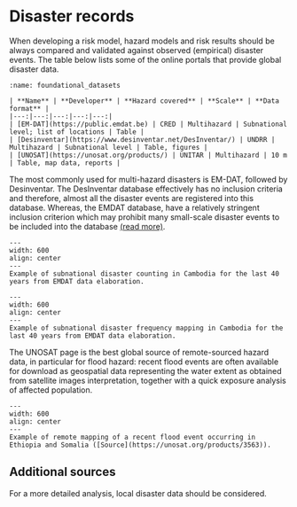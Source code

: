 # Disaster records

When developing a risk model, hazard models and risk results should be always compared and validated against observed (empirical) disaster events.
The table below lists some of the online portals that provide global disaster data. 
```{table}
:name: foundational_datasets

| **Name** | **Developer** | **Hazard covered** | **Scale** | **Data format** |
|---:|---:|---:|---:|---:|
| [EM-DAT](https://public.emdat.be) | CRED | Multihazard | Subnational level; list of locations | Table |
| [Desinventar](https://www.desinventar.net/DesInventar/) | UNDRR | Multihazard | Subnational level | Table, figures |
| [UNOSAT](https://unosat.org/products/) | UNITAR | Multihazard | 10 m | Table, map data, reports |                
```
The most commonly used for multi-hazard disasters is EM-DAT, followed by Desinventar. The DesInventar database effectively has no inclusion criteria and therefore, almost all the disaster events are registered into this database. Whereas, the EMDAT database, have a relatively stringent inclusion criterion which may prohibit many small-scale disaster events to be included into the database [(read more)](https://link.springer.com/article/10.1007/s41885-019-00052-0).

```{figure} images/emdat_count.png
---
width: 600
align: center
---
Example of subnational disaster counting in Cambodia for the last 40 years from EMDAT data elaboration.
```

```{figure} images/emdat_maps.jpg
---
width: 600
align: center
---
Example of subnational disaster frequency mapping in Cambodia for the last 40 years from EMDAT data elaboration.
```

The UNOSAT page is the best global source of remote-sourced hazard data, in particular for flood hazard: recent flood events are often available for download as geospatial data representing the water extent as obtained from satellite images interpretation, together with a quick exposure analysis of affected population.

```{figure} images/unosat.jpg
---
width: 600
align: center
---
Example of remote mapping of a recent flood event occurring in Ethiopia and Somalia ([Source](https://unosat.org/products/3563)).
```
## Additional sources

For a more detailed analysis, local disaster data should be considered.